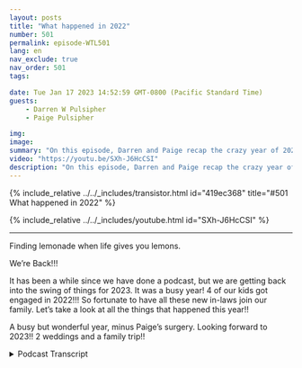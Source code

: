 ```yaml
---
layout: posts
title: "What happened in 2022"
number: 501
permalink: episode-WTL501
lang: en
nav_exclude: true
nav_order: 501
tags:

date: Tue Jan 17 2023 14:52:59 GMT-0800 (Pacific Standard Time)
guests:
    - Darren W Pulsipher
    - Paige Pulsipher

img: 
image: 
summary: "On this episode, Darren and Paige recap the crazy year of 2022 with major surgery, COVID, three college graduations, two weddings, and constantly changing travel schedules."
video: "https://youtu.be/SXh-J6HcCSI"
description: "On this episode, Darren and Paige recap the crazy year of 2022 with major surgery, COVID, three college graduations, two weddings, and constantly changing travel schedules."
---
```


<div>
{% include_relative ../../_includes/transistor.html id="419ec368" title="#501 What happened in 2022" %}

{% include_relative ../../_includes/youtube.html id="SXh-J6HcCSI" %}
</div>

---

Finding lemonade when life gives you lemons.

We’re Back!!! 

It has been a while since we have done a podcast, but we are getting back into the swing of things for 2023. It was a busy year! 4 of our kids got engaged in 2022!!! So fortunate to have all these new in-laws join our family. Let’s take a look at all the things that happened this year!! 

 A busy but wonderful year, minus Paige’s surgery. Looking forward to 2023!! 2 weddings and a family trip!!




<details>
<summary> Podcast Transcript </summary>

<p>﻿1</p>
<p>Hello, this is.</p>
<p>Darren and this is. Page.</p>
<p>And this is.</p>
<p>Where Lemonade.</p>
<p>Where we talk aboutwhat happens when life through you lemons.</p>
<p>You make some lemonade.</p>
<p>Meaning some weeks it's lemons.</p>
<p>Yes, some weeks it's just lemons.</p>
<p>Yeah.</p>
<p>On today's episode.</p>
<p>We're going to unpack 2020. Two.</p>
<p>You're using that buzzword. I'm back.</p>
<p>I know how good a.</p>
<p>Job we're so trendy.</p>
<p>All right.</p>
<p>It's been a long time since we podcastand we really apologize for our listenersout there,but we are dedicated. It's a new year.</p>
<p>We're dedicated to do it every week.</p>
<p>This yearit's already missed the first week.</p>
<p>We're so sorry.</p>
<p>Like, yeah, people have just been,you know, I've had peoplein crisis mode because Page and Aaronhave been podcasting.</p>
<p>Well, you know,and you're going tofind out why we kind of stop for a while.</p>
<p>It's been it's been a really hectic year.</p>
<p>It has been a hectic year.</p>
<p>Should we just dive inand unpack all this stuff?</p>
<p>Well, yeah,</p>
<p>First thing to unpack is four of ourten children got engaged in 2022.</p>
<p>Is a busy year for engagements, right?</p>
<p>It was.</p>
<p>And two of those fouractually got married.</p>
<p>They did three weeks apart. Thank you.</p>
<p>Matthew, Indiana and Jake McNallyfor making our October as chaoticas it possibly could have been.</p>
<p>It was awesome, though.</p>
<p>It was a fabulous October.</p>
<p>It was fun. It was fun. Driven.</p>
<p>It was fun with So let's golet's just go through the year.</p>
<p>Is that the best way to do this?</p>
<p>Let's do it.</p>
<p>All right.</p>
<p>So let's say we kicked off the yearwith a little birthday celebration for me.</p>
<p>My birthday's in January, and pagetwo took me to Palm</p>
<p>Springs and I went, Huh? Yes.</p>
<p>I gave that trip to you for Christmas.</p>
<p>Right.</p>
<p>And I had planned you know,</p>
<p>I planned a little trip to Palm Springs.</p>
<p>I, you know, reserveda couple of shows and.</p>
<p>And you open it up on Christmasand you're like, what are we old?</p>
<p>And I knew you were going to say that.</p>
<p>I know these were old.</p>
<p>People go. To vacation. Oh.</p>
<p>But true. Is it true or not?</p>
<p>Is it true or not?</p>
<p>Well, actually, I think</p>
<p>I think a lot of old people live there.</p>
<p>But I don't know that a lot of old peoplego there for vacationlike we saw a lot of people our age. Yeah,</p>
<p>I guess we.</p>
<p>Saw a lot of. These were old.</p>
<p>You don't live there.</p>
<p>Oh, you know what, though?</p>
<p>It was a lot of fun.</p>
<p>We actually had a lot of fun.</p>
<p>It was actually a really fun place.</p>
<p>It was? Yeah.</p>
<p>There's lots to do in Palm</p>
<p>Springs, out in the desert.</p>
<p>We went on a Jeep tour in the desert.</p>
<p>That was really fun.</p>
<p>And up some slot canyons up there.</p>
<p>That was a lot of fun andwe went to a back door was a back door.</p>
<p>No VIP. Sounds really. All right.</p>
<p>It was a VIP. No, it was a VIP.</p>
<p>Behind the scenes.</p>
<p>Behind the scenes. There we go.</p>
<p>That's behind the scenes of the zooin Palm Springs,which was really kind of coolbecause we had a guide for usto take us around the zooand we got to go in other placesthat people didn't get to goand we got to feed a giraffe.</p>
<p>It was I got. To hang out with them.</p>
<p>What were those walls? Wallabies.</p>
<p>What are those?</p>
<p>The Wallabies. Yeah, Wallabies. Yeah.</p>
<p>They're like just jumping all aroundus. Yeah.</p>
<p>So it was a fun trip.</p>
<p>That was when COVID was still a thingbecause you know, it'snot a thing anymore.</p>
<p>And it doesn't exist anymorebecause we're ignoring.</p>
<p>It. Don't you remember?</p>
<p>We went to the first restaurantwe went to.</p>
<p>They said,</p>
<p>Do you have your vaccination cards?</p>
<p>And we were like,</p>
<p>No, no.</p>
<p>I think we found them on our.</p>
<p>They're on our phone. Yeah, yeah.</p>
<p>Because we were like,</p>
<p>I didn't know that was a thank you.</p>
<p>We still had to show.</p>
<p>Oh, and we took the gondola.</p>
<p>Yeah, yeah. We went to the top ofwhatever that Piqua San Simeon.</p>
<p>No, no, I don't know. I don't know.</p>
<p>But it was pretty coolbecause we were down in the desertwhere it was 80 degrees or so,and just take the gondola up out of palm</p>
<p>Springs and there was no other ground.</p>
<p>So we took our snowgear with us and had a snowball fight.</p>
<p>Was fun. It was fun.</p>
<p>All right. So that was January.</p>
<p>And then in February,you decided to head off to Sedona?</p>
<p>I did.</p>
<p>I did my girls trip with Jill and Eileen.</p>
<p>And then I went straight from that tripto Utah for Zoe's birthday.</p>
<p>Which I missed this year.</p>
<p>Yes. They were upset with you.</p>
<p>I was upset. Well,this is a little problem.</p>
<p>Here's a tip to all of youthat have grandchildren.</p>
<p>Don't go to every grandchild's birthdayfor the first five or six years,because if you miss one,you're in trouble.</p>
<p>You get called. Out.</p>
<p>And I got called out by Emma.</p>
<p>Emma, that I wasn't there for Zoe'sthird birthday because I've been therefor all of her birthdays.</p>
<p>Well,</p>
<p>I don't think this year we're going tobe therebecause we're, we're kind of a littlewe're going there, but not for birthdays,so we're going to anyway.</p>
<p>So we're going to I think we're breakingthe cycle this year.</p>
<p>Yeah, we're going to break half of Yeah,well, but we have to be therefor Emma's eighth birthdaybecause she's going to get back to that.</p>
<p>That's a big deal. Definitely. Definitely.</p>
<p>Well, not your first grandchild,</p>
<p>I guess you spoil them.</p>
<p>That's right.</p>
<p>And then in February, drumroll.</p>
<p>Paige had.</p>
<p>Surgery.</p>
<p>I had my big surgery,which we've we podcast did about this,but this is just a little rundown.</p>
<p>But yeah, so I had my part of my colontaken out that was super fun.</p>
<p>And I got some white hairduring the month of February and March.</p>
<p>But we You're welcome.</p>
<p>I hit our deductible.</p>
<p>Nice. Yes, you did. You get her medical.</p>
<p>So the rest of the year was just cake.</p>
<p>And I was. Like. Yeah.</p>
<p>So doing it was, you know, itwasn't, it wasn't as bad of a recoveryas we thought it was going to be.</p>
<p>It was actually pretty,pretty chill recovery.</p>
<p>And it's good now.</p>
<p>It was well,it was kind of a chill recovery.</p>
<p>It was it was tough.</p>
<p>It was tough for not just you.</p>
<p>It was tough for everyone around you, too.</p>
<p>Yeah. Because we were worried about you.</p>
<p>And then we went downto Southern Californiato go see Paige's momat the end of March. So.</p>
<p>And this was right at the very end ofwhen you could travel again.</p>
<p>So we kind ofhad your eight week recovery, and then wewe went down to Southern Californiaat the end of March to go see your momand your sister and Delon and Alex. Yep.</p>
<p>So that was a fun that was a fun.</p>
<p>I'm done with recovery time. Yes.</p>
<p>And just a little a quick little trip.</p>
<p>Yep. So and then April,</p>
<p>April, we saw Journey and Toto.</p>
<p>Oh man, that was awesome.</p>
<p>That was it was some friends.</p>
<p>That was super fun.</p>
<p>Oh, my gosh. That was so fun.</p>
<p>If you get a chanceto go see Journey in concert, do it.</p>
<p>Yeah, they're really good.</p>
<p>Oh. Awesome.</p>
<p>Yeah. Yeah, it's actually a lot of fun.</p>
<p>Toto, one of the lead guyscame out with his walker to get on stage.</p>
<p>He literally did.</p>
<p>That's just not even a joke.</p>
<p>And then they sat him at a piano, andhe played the piano and sang couple songs.</p>
<p>You know what?</p>
<p>They're getting oldbecause we're all good.</p>
<p>This goes back to Palm Springs.</p>
<p>We're all lonely.</p>
<p>Yeah, Not that old.</p>
<p>Oh, my gosh. Look,</p>
<p>I do need to get my hair.</p>
<p>Hair dyed.</p>
<p>I got a little gray coming up,but not that much.</p>
<p>But April was actually a busy monthfor us, too, because Andy and Jacobgraduated from BYU, Idaho.</p>
<p>So we drove.</p>
<p>We drove, didn't we?</p>
<p>We did.</p>
<p>We drove to Idaho for their.</p>
<p>Graduationand there was a big snowstorm, was it not?</p>
<p>It was a snowstorm.</p>
<p>It wasn't huge.</p>
<p>But yes, we were driving and we were.</p>
<p>Driving, you know, so it's a little bitof white knuckle driving for about.</p>
<p>Yeah, there was.</p>
<p>About probably 3 hours of the 12 hourdrive up there.</p>
<p>And then we had a bigwe had some big plans for Andyand Jacob right after their graduationfor graduation, President</p>
<p>Jacob and I both servedchurch missions in Brazil,</p>
<p>So we were pressing up our Portuguese.</p>
<p>We had to show off to our wives,the beautiful country of Brazil.</p>
<p>And so the idea was, was rightafter graduation, we would come home,we get packed.</p>
<p>Andy and Jacob would meet us in Houston.</p>
<p>I think we were flying through Houston.</p>
<p>So so we we left Thursday, drove to</p>
<p>I don't know if Wednesday, Wednesdaydrove to Idaho.</p>
<p>Thursday was their graduation.</p>
<p>We drove home.</p>
<p>We drove home Friday.</p>
<p>This is very quick trip.</p>
<p>You know, when we were driving home Fridayin the car.</p>
<p>I started.</p>
<p>Getting started feeling sickand we're like, oh, it's like, oh, we're.</p>
<p>Supposed to leave Monday.</p>
<p>We were supposed to leave</p>
<p>Monday. Saturday.</p>
<p>You woke up.</p>
<p>You were really sick.</p>
<p>We decided to test you for COVID.</p>
<p>Because Why? Because why do we do that?</p>
<p>We did that because at the time.</p>
<p>I couldn't get back into. The U.S.</p>
<p>We didn't have to test to go to Brazil,but we had to test to get backinto the United States.</p>
<p>So we tested you hadwe did like what, three or four testsbecause we're like, are we.</p>
<p>Surely this test is. From. Yes.</p>
<p>So that was on Saturday.</p>
<p>We were supposed to leave Monday.</p>
<p>So that trip was.</p>
<p>Off and I called Jacoband the on Sunday they were goingto fly from Salt Lake tomeet usthrough San Francisco and then head down.</p>
<p>And the plans changed.</p>
<p>So they were homeless.</p>
<p>They didn't have a place to livefor that week after their graduationbecause we were going to be in Braziland then they were going to go back totheir new place that they had just gottena brand new job in Austin, Texas.</p>
<p>What a logistics nightmare for themand for us.</p>
<p>So, yeah, I tested positive for COVIDand that canceled the whole trip.</p>
<p>Yeah.</p>
<p>And then three days later,you tested positive for COVID one.</p>
<p>Yeah, You got it.</p>
<p>Yep. So we had the most boring.</p>
<p>It was it was a little challenging.</p>
<p>Yeah. That week, spring break,because Sam was off.</p>
<p>We had made arrangements for everything.</p>
<p>The other kids were with their mom,which Sam went to Disney Worldwith his sisterbecause we were supposed to be in Brazil.</p>
<p>So we were at home.</p>
<p>Yeah, it was kind of a bummer week,but and we were sick,so we were kind of likelooking at each other.</p>
<p>Are you going to go get water for us orcan you give make some soup for.</p>
<p>This type of thing?</p>
<p>You were a lot sicker than I was.</p>
<p>I didn't. I didn't get it that bad.</p>
<p>But we ended upwe ended up at the end of that.</p>
<p>We going out to Bodega Bay.</p>
<p>Bodega Bayand doing a small little hike out thereto get out of the houseand to get into some fresh air.</p>
<p>It was really nice. Don't worry.</p>
<p>We were inside.</p>
<p>We were outside.</p>
<p>Never came in close contact with anyone.</p>
<p>Right?</p>
<p>If anyone.</p>
<p>We don't want to get any emailsabout this.</p>
<p>We were not spreading COVID, don't worry.</p>
<p>No, we weren't.</p>
<p>And I felt really bad for Andyand Jacob because, I mean, we had boughtpackagesfor river cruises and jungle cruises.</p>
<p>I mean, the whole. Thing,it was all planned.</p>
<p>It was all it was.</p>
<p>We had just we had started packing. And.</p>
<p>We'd gonefor two years without getting COVID.</p>
<p>And that was a major.</p>
<p>LEMON Oh, it was a horrible and that.</p>
<p>Was a really bad. LEMON Yeah.</p>
<p>And then we were supposed to go straightfrom Brazil to back to Utah.</p>
<p>We were flying straight to youto for Julianne's graduation.</p>
<p>That's right. And so we ended up flying.</p>
<p>We flew, right?</p>
<p>We fly.</p>
<p>Yeah, we flew from here.</p>
<p>To Julianne's graduation,which was two weeks after Jacob's.</p>
<p>Yeah.</p>
<p>So once again, we were notwe didn't have COVID anymore.</p>
<p>You know, not contagious and. Contagious.</p>
<p>We were fine. So.</p>
<p>So we went back to Utah for Julianne'sgraduation, which was which was lovely.</p>
<p>It was lovely.</p>
<p>And I felt bad for Jacob and Andiebecause that was her graduation present.</p>
<p>So we we went with the tripon a trip with themlater on in the year in November,and then not to Brazil,because that was right after I looked at,</p>
<p>Hey, let's go to Brazil.</p>
<p>Then during Thanksgiving,right after a very contested election.</p>
<p>I'm glad we didn't go.</p>
<p>There was a little bit of rioting.</p>
<p>And now, I mean, nowit's pretty chaotic down there.</p>
<p>So we're glad thatwe got to go somewhere else with them.</p>
<p>Which well,but I feel bad because Julianne'sgraduation present was also a tripthat we were going to do at Thanksgiving.</p>
<p>Yeah, with. Julianne.</p>
<p>But because Andie is a teacherand she only has so many days off of work,she had the whole weekof Thanksgiving off.</p>
<p>So we had to bump Julianne's trip a weekbecause Joanne's jobis a little more flexible.</p>
<p>We did bump Julianne's tripfor Andie and Jacob's trip.</p>
<p>So sorry, Julianne.</p>
<p>You've been great and very understanding.</p>
<p>Yeah,we'll figure out that trip, Julianne.</p>
<p>Yes, we will.</p>
<p>All right.</p>
<p>So that leads us through April.</p>
<p>What a chaotic four months.</p>
<p>There was a lot.</p>
<p>I mean, you had major surgery.</p>
<p>We both got COVID and we were travelingand changing travel plans constantly.</p>
<p>It seemed like, Yeah, yeah.</p>
<p>But then weyou always have to have you always haveto have something in the works.</p>
<p>What are you talking about?</p>
<p>You have to have a plan.</p>
<p>You have to have a trip planned aheadso that you can say,</p>
<p>Oh, I'm looking forward to something.</p>
<p>I you know. What?</p>
<p>And it can be simple.</p>
<p>It could be a simple, Hey,we're going to go to Mendocino Coast or.</p>
<p>Yes, I don't have to.</p>
<p>I feel like that makes me soundlike some kind of likehousewife of Orange County or something.</p>
<p>I don't have too housewives.</p>
<p>I also housewife people.</p>
<p>I do not have to. But you're right.</p>
<p>Even if it's justeven if it's just an overnight trip, onenight someplace for you and I to go to.</p>
<p>I mean, I do like to have somethingto look forward to.</p>
<p>That something doesn't have to be a big.</p>
<p>Trip.</p>
<p>It does not. But big trips are nice.</p>
<p>Yeah, I'm not sure why so.</p>
<p>And we and we just.</p>
<p>We'd already spent the money on a tripto Brazil, so we had travel credits.</p>
<p>Well, we'd also we also had travel creditsfrom other trips that we canceled.</p>
<p>Yeah.</p>
<p>With Iceland and. Yeah.</p>
<p>So I had to,</p>
<p>I had to use some, some travel.</p>
<p>That's right.</p>
<p>We had to use, we had to use thiswas for the from the Iceland cancellation.</p>
<p>Yes it was.</p>
<p>And we had to use this seven nightstay anywhere.</p>
<p>At a Category five hotel.</p>
<p>Anywhere in the world.</p>
<p>Anywhere in the world.</p>
<p>We had to use it by the end of Juneor we lost it.</p>
<p>Yeah, well, we're not dumb.</p>
<p>We're not going to lose a sevennight stay.</p>
<p>Oh, hello.</p>
<p>So. So we looked all over the world.</p>
<p>We did for a for a really good categoryfive Marriott Hotel.</p>
<p>Those are hard to find. Yes.</p>
<p>Because sometimes a categoryfive is like a courtyard.</p>
<p>Yeah. Depending on the place.</p>
<p>And sometimes a categoryfive is really nice.</p>
<p>So we found a really nice one in Portugaland that's how we ended up in Portugal.</p>
<p>And what a lovely trip.</p>
<p>And Portugal's,</p>
<p>I mean, that was the resort we stayedat was off the beaten path,which was kind of nice.</p>
<p>We had our own beach to ourselves.</p>
<p>The weather was absolutely wonderful.</p>
<p>Yeah. And the food was incredible.</p>
<p>You check out our check out our podcaston Portugal.</p>
<p>In fact, we even podcast it from Portugal.</p>
<p>We did. That's right.</p>
<p>So you can see me.</p>
<p>I was all burntbecause we went to the beach. Mm.</p>
<p>Because your skin's like, transparent.</p>
<p>I put sunscreen like a vampire.</p>
<p>A sun hits themand it's like burn immediately.</p>
<p>But now. So yes, Portugal was lovely.</p>
<p>And then another tripto Utah for Mitchell's first birthday.</p>
<p>You can't miss the first birthday,even though the child'snever going to remembertheir first birthday that we were there.</p>
<p>Oh, but the other kids remember. Yes.</p>
<p>So I got back in the good graces of Emmabecause I showed up for Mitchell'sbirthday. Yes.</p>
<p>Yes, you did. So, yes,</p>
<p>Another trip to Utah.</p>
<p>And then July we stay home. Finally, we.</p>
<p>Stayed home and we had a lot of visitorscome to us, which was great.</p>
<p>So the joy was fun.</p>
<p>People came and visited family.</p>
<p>We needed a breakfrom running around and visiting kids.</p>
<p>And so and then right before schoolstarts in August,we decided to take the threeyoungest kids,which are now not little kids anymore.</p>
<p>My goodness, they're huge.</p>
<p>All grown up.</p>
<p>Now to 116 year oldand to 17 year olds now.</p>
<p>Yeah,we took them to Alcatraz to drop them off.</p>
<p>They wouldn't keep them.</p>
<p>They wouldn't keep them.</p>
<p>No, no.</p>
<p>So, yeah,that was a fun trip to San Francisco.</p>
<p>We went to Alcatraz and Chinatown,and that was fun.</p>
<p>We were there during oneof the one of the moon festivals,</p>
<p>I think, which was kind of fun.</p>
<p>It was fun.</p>
<p>So. So hanging out in our local areawas always, always good.</p>
<p>And it doesn't cost that muchto head over toeither. Oldtown SAC or San Francisco.</p>
<p>It's kind of fun. It's very cool.</p>
<p>And then let's see, September</p>
<p>I had a girls trip withsome of our daughters,so a couple of our daughter in law didn'tweren't there for the trip,but we got to go.</p>
<p>We were It all came aboutbecause of Josephand his amazing Technicolor Dreamcoat.</p>
<p>My kids growing up.</p>
<p>We watched that with Donny Osmond.</p>
<p>If you haven't seen it,go watch it, Donny.</p>
<p>You didn'twatch it. You're obsessed about it.</p>
<p>Just tell the truth. Yes.</p>
<p>And my kids, my daughters especially,have goodmemories and have it all memorized.</p>
<p>And so we saw that it was going in to thewhat'sto a con to account theater in St George.</p>
<p>So we decided with our kidsthat live there in Utah,we the girls, we had a little weekendin Saint George hiking and.</p>
<p>Well, this was this was right beforethe two weddings that we had in October.</p>
<p>Yeah.</p>
<p>So it was kind of nicebecause you got to spend some timewith your futuredaughter in law a little bit more.</p>
<p>Makayla was there, so that was super fun.</p>
<p>We had a great time. That was awesome.</p>
<p>So in October.</p>
<p>October, boy, you kids,it was funny because they said, Well,dad, we're we're almost having onein September and one in October.</p>
<p>So it's really two months.</p>
<p>It was three, three weeks apart.</p>
<p>They were three weeks apart.</p>
<p>But yeah,so a wonderful trip out to Georgia.</p>
<p>My gosh, Matthew and Anna's wedding.</p>
<p>Gorgeous. Oh.</p>
<p>Oh, that was.</p>
<p>That was almost a lemonadeor illuminate moment.</p>
<p>Oh, yeah. We were worried about the rain.</p>
<p>Because there was a hurricanethat came up the Gulfand the remnants of that hurricanewere hovering over Georgia.</p>
<p>And we were literally looking at the rainevery day.</p>
<p>It was an outside wedding.</p>
<p>It was a great venue.</p>
<p>Just this cute, oh, plantationhome, just wonderful.</p>
<p>But it wasn't big enough for everyoneto come inside for the wedding.</p>
<p>So we were trying to find other venues.</p>
<p>I was calling all over the placeto church buildingsand Marriotts and and convention centers.</p>
<p>Everything was booked solid, so.</p>
<p>We just prayed. A lot of praying went on.</p>
<p>And it ended up being a beautiful dayand absolute.</p>
<p>Beautiful, absolutely gorgeous day.</p>
<p>And then three weeks later,we had Jacob McKinley's wedding herein the Sacramento area.</p>
<p>And two days before their wedding,it once again an outsidewedding at our friend's propertyin Lincoln and.</p>
<p>Down.</p>
<p>Rain was expected for their wedding.</p>
<p>We're like, seriously?</p>
<p>But that's Mother Natureteasing us here in California.</p>
<p>Yeah. And we didn't at once again,we didn't have a backup.</p>
<p>You think we would have learnedour lesson? But there was no backup.</p>
<p>We were just praying once againand beautiful day like that.</p>
<p>So, yeah, we could have fretted about itand but we didn't.</p>
<p>We, we said, Hey, it's going to be.</p>
<p>We said, if all else fails, we can bringeverybody here to our house and.</p>
<p>Eat. Food, eat food.</p>
<p>But yeah, it all worked out great.</p>
<p>It was bothweddings were absolutely lovely.</p>
<p>And we got to New Daughter in law's.</p>
<p>It was.</p>
<p>Oh, they're great.</p>
<p>They're great women.</p>
<p>Yep, they are.</p>
<p>I love calling them daughter. Yeah.</p>
<p>And they each bring their own uniquenessto the family, which is wonderful.</p>
<p>It's exciting.</p>
<p>They are fabulous.</p>
<p>Oh, and then November.</p>
<p>I love November.</p>
<p>I rarely saw you in November.</p>
<p>Y footloose, baby.</p>
<p>I got to cut loose.</p>
<p>Footloose. All right, so, Sam, ourninth child, right?</p>
<p>And the one that's with us</p>
<p>He was Willard in the play.</p>
<p>Footlooseat the musical, Footloose at school, at.</p>
<p>His high. School, at his high school.</p>
<p>And there is one personthat made every singleevery singleperformance except for onepage. I went to every single performance.</p>
<p>What do you. I thought you missed one. Oh.</p>
<p>No, I did not.</p>
<p>I went I went late to when I was like,</p>
<p>Oh, you want to play?</p>
<p>I went to every scene.</p>
<p>Everyone who didn't make it to everyone.</p>
<p>You didn't make it to everyone.</p>
<p>I went to three. Yeah.</p>
<p>What do you mean?</p>
<p>Who didn't make a difference?</p>
<p>No, someone made it.</p>
<p>Except for one was a marilyn.</p>
<p>No, David. David got.</p>
<p>Sick. No, He missed the last.</p>
<p>He missed the last twobecause he was sick. Yeah, He's.</p>
<p>Trying to make it to everyone.</p>
<p>And Sam stole the show.</p>
<p>Oh, he did. He was so. Good. Awesome.</p>
<p>It was sohe was the comic relief in the play. He.</p>
<p>He had such great stage presence.</p>
<p>It was. He was so good.</p>
<p>Check out our YouTube channel.</p>
<p>Will put up some clips of the showup there.</p>
<p>He was fine.</p>
<p>I was shocked.</p>
<p>I was like, That's my little Sam up there.</p>
<p>He was stealing the crowd.</p>
<p>Oh, man.</p>
<p>He foundhe found his his calling with that.</p>
<p>He loved being on stage.</p>
<p>You know,he knew how to work the audience.</p>
<p>It was it was wonderful.</p>
<p>It was great.</p>
<p>So, yeah, that was thethat was the middle of Thanksgiving lot.</p>
<p>And heof course, we hadn't seen Sam for a monthbecause he'd been practicingand rehearsing the play.</p>
<p>And then and then we headed on a wonderfultrip, the graduation trip for</p>
<p>Andy and Jacob to no other than</p>
<p>Amsterdam.</p>
<p>Now, I said, Guys, really,</p>
<p>You want to go to Amsterdam in November,</p>
<p>Amsterdam and Germany and Brussels?</p>
<p>And I said, It's going to be cold and wet.</p>
<p>And Paige said,</p>
<p>And there's Christmas markets there. Yes.</p>
<p>Which was a tripthat we had planned to Christmases agothat we had to cancel because of.</p>
<p>COVID. Hit COVID.</p>
<p>So I didn't even know when theywhen they firstsaid they wonbecause we said, pick your second trip.</p>
<p>If we're not going to Brazil,where is your second place you want to go?</p>
<p>And Andy really wanted to go to Amsterdamand Germany, and I was like, okay, great.</p>
<p>And then I start like, you know, Googling,what should we do?</p>
<p>And I'm like,</p>
<p>Oh my. Gosh, Christmas market.</p>
<p>So and then once Andy found out there were</p>
<p>Christmas markets, there was nothing</p>
<p>I could do to convince him to go to Hawaiior Puerto Rico or some warm place.</p>
<p>Nope.</p>
<p>Instead, we got on our rain gear and our.</p>
<p>It wasn't too bad.</p>
<p>The weather wasn't too bad.</p>
<p>It was chilly a few days and it rained.</p>
<p>It didn't rain as much as we thought.</p>
<p>We had to bundle up. Yeah,we had to bundle up.</p>
<p>But Christmas markets. Oh, my goodness.</p>
<p>They know how to do it in Germany.</p>
<p>In Korea, incredible Christmas markets.</p>
<p>So much fun.</p>
<p>So we we went to several several places</p>
<p>Amsterdam, Cologne, Germany,</p>
<p>Brussels, Belgiumand and a couple other small towns Bruggeand get into a wonderful trip with themand we got to spend some time with Andy,our daughter in law, who we're continuingto get to know and love even more now.</p>
<p>It was great.</p>
<p>And if you are planningon going to Christmas markets in Europe,give us a shoutbecause they are not all created equal.</p>
<p>No, they are not.</p>
<p>In fact, check out our YouTube channelwhere you're going to see somesome travel logson on the Christmas markets.</p>
<p>So and the highlight ofit was Felice Navidad in German.</p>
<p>You got to check out that podcast.</p>
<p>That was pretty funny.</p>
<p>All right, December,how could we keep traveling?</p>
<p>We had to go watch the grandkidsin December and to meetmy future son in law.</p>
<p>Yes. Yes.</p>
<p>So our sweet little Julianne fell in loveand got engaged.</p>
<p>Well, he was he wanted to talk to me.</p>
<p>And I said, okay,where we go up and watch the grandkids forwhat was that, three days or so?</p>
<p>Yeah, four days.</p>
<p>I got to spend some time talking to Boyd,who is Julianne's fiancee, wherehe asked me if he could marry my daughterafter I talked to him for a while.</p>
<p>It was wonderful. He's a great guy.</p>
<p>And and then we left it at that.</p>
<p>And then he calls us up afterwardsand says,</p>
<p>I want to propose to her on Christmas Day.</p>
<p>Because that was her childhood dreamto get proposed to on Christmas Day.</p>
<p>So he wanted to surprise herbecause he had toldshe was coming home for Christmasand he had said, I can't go with youand I can't go to my parents housefor Christmas because I have to work.</p>
<p>And so he wanted to surprise herso that was that was kind of a nightmare.</p>
<p>Poor guy.</p>
<p>He was flying in on Christmas Eve nightand then he was going to be hereonly for Christmas Day, surprise her,and then fly back the next day.</p>
<p>He was in the middle of that southwestnightmare.</p>
<p>It wasn't just Southwest the first day,but it turned into a nightmare.</p>
<p>So, yeah, his first card, his first flightwas canceled on Christmas Eve.</p>
<p>And then he called me up and said,</p>
<p>Well, I'm not going to make ituntil Christmas Daybecause we had it all arrangedwhere he was going to do it,and we were going to,you know, get Julianne therefor some lame excuse that we made up.</p>
<p>And then he called me and said,</p>
<p>I got to push the time.</p>
<p>I got another flight for Christmas Dayand I'm not going to get inuntil like 11 or 12.</p>
<p>And so we arranged all thatand I hung up the phoneand tried to make some arrangements.</p>
<p>He called me back.my Christmas flight was canceled, too.</p>
<p>He said, I'm getting on a trainfrom Salt Lake Cityto Folsom, California, to Sacramento.</p>
<p>Yeah.</p>
<p>He hopped on the train at like midnightand got here at 3 p.m.the next dayand came here, showered, changed and and.</p>
<p>At 4 p.m.proposed to Julianneat Temple Hill in Sacramento.</p>
<p>It was wonderful.</p>
<p>I hid in the bushes.</p>
<p>I got some great pictures which I willpost the couple on our Facebook site.</p>
<p>You can see those.</p>
<p>I also I was I was hiding inthe bushes, taking pictures.</p>
<p>Not creepy at all.</p>
<p>Not creepy at all.</p>
<p>And then I hopped out of the bushesand scared Julian a little bitand then tooksome real good pictures of them.</p>
<p>And then you leftbecause they want to be alone.</p>
<p>I sat on the bench with them fora little bit to talk to him a little bit.</p>
<p>Now, I left. He did. Not. I ran away.</p>
<p>So as you can see, it was a crazy 2022.</p>
<p>It was.</p>
<p>And there were a lot of there werea lot of lemons thrown at us, frankly.</p>
<p>Yes. The surgery was probably the biggest.</p>
<p>LEMON The COVID.</p>
<p>Cold. The biggest.</p>
<p>LEMON Yeah. We got a little kind of down.</p>
<p>Yeah, we did.</p>
<p>We did. Buttwo weddings, four engagements.</p>
<p>Next year, we got two weddings down,and Alex are getting marriedand Julianna Boyd are getting married.</p>
<p>So we've got andthey're not a month apart, which is great.</p>
<p>Yes, they're several months apart,</p>
<p>But, um,so we're very excited to get more in-lawsin our family, too.</p>
<p>Son in laws.</p>
<p>We're very, very excited.</p>
<p>We love both of them very much.</p>
<p>And we plan on making a lot of lemonadethis year,hopefully not as many lemons this year.</p>
<p>Hopefullythis will be a a little bit easier year.</p>
<p>But we must have we makea lot of lemonade.</p>
<p>If you like today's episode.</p>
<p>Give us five stars on iTunes, Spotify,</p>
<p>Google.</p>
<p>And head to Facebook and like us.</p>
<p>And check out our blogat Where's Eliminated Talk.</p>
<p>Where you can leavequestions and comments.</p>
<p>And but most of all.</p>
<p>Go out, make some lemonade.</p>
<p>You bet your baby.</p>

</details>
